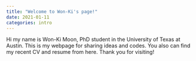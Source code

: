 ```yaml
---
title: "Welcome to Won-Ki's page!"
date: 2021-01-11
categories: intro
---
```


Hi my name is Won-Ki Moon, PhD student in the University of Texas at Austin. This is my webpage for sharing ideas and codes. 
You also can find my recent CV and resume from here. Thank you for visiting!
